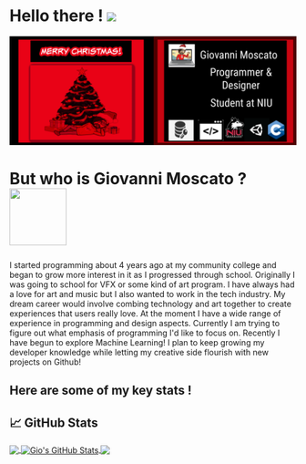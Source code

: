 
# Hello there ! <img src="https://raw.githubusercontent.com/MartinHeinz/MartinHeinz/master/wave.gif" width="30px">

[![Header](https://github.com/codingcodewhilegoofin/codingcodewhilegoofin/blob/main/profile%20pic%20lel.PNG "Header")](https://yupimaperson101.wixsite.com/giovannimoscatocode)

# But who is Giovanni Moscato ? <img src="https://media.giphy.com/media/xUPGcz2H1TXdCz4suY/giphy.gif" width="100px" height="100px">

<p> I started programming about 4 years ago at my community college and began to grow more interest in it as I progressed through school. Originally I was going to school for VFX or some kind of art program. I have always had a love for art and music but I also wanted to work in the tech industry. My dream career would involve combing technology and art together to create experiences that users really love. At the moment I have a wide range of experience in programming and design aspects. Currently I am trying to figure out what emphasis of programming I'd like to focus on. Recently I have begun to explore Machine Learning! I plan to keep growing my developer knowledge while letting my creative side flourish with new projects on Github! </p>

## Here are some of my key stats !
## &#x1f4c8; GitHub Stats

<a href="https://github.com/codingcodewhilegoofin/codingcodewhilegoofin">
  <img align="center" src="https://github-readme-stats.vercel.app/api/top-langs/?username=codingcodewhilegoofin&hide=java,html&title_color=ffffff&text_color=c9cacc&icon_color=2bbc8a&bg_color=1d1f21" />
</a>

<a href="https://github.com/codingcodewhilegoofin/codingcodewhilegoofin">
  <img align="center" src="https://github-readme-stats.vercel.app/api?username=codingcodewhilegoofin&show_icons=true&line_height=27&count_private=true&title_color=ffffff&text_color=c9cacc&icon_color=2bbc8a&bg_color=1d1f21" alt="Gio's GitHub Stats" />
</a>

<a href="https://github.com/codingcodewhilegoofin/FullStackWebsite-WithAWS">
  <img align="center" src="https://github-readme-stats.vercel.app/api/pin/?username=codingcodewhilegoofin&repo=python-project-blueprint&title_color=ffffff&text_color=c9cacc&icon_color=2bbc8a&bg_color=1d1f21" />
</a>




<!--
**codingcodewhilegoofin/codingcodewhilegoofin** is a ✨ _special_ ✨ repository because its `README.md` (this file) appears on your GitHub profile.

Here are some ideas to get you started:

- 🔭 I’m currently working on ...
- 🌱 I’m currently learning ...
- 👯 I’m looking to collaborate on ...
- 🤔 I’m looking for help with ...
- 💬 Ask me about ...
- 📫 How to reach me: ...
- 😄 Pronouns: ...
- ⚡ Fun fact: ...
-->
